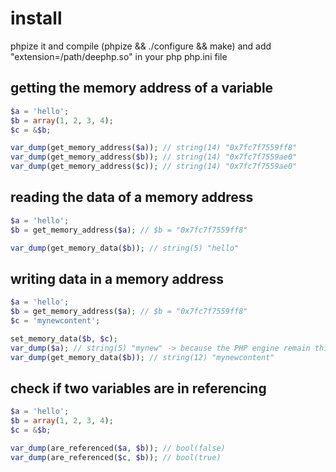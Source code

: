 install
=======
phpize it and compile (phpize && ./configure && make) and add "extension=/path/deephp.so" in your php php.ini file


getting the memory address of a variable
-------
```php
$a = 'hello';
$b = array(1, 2, 3, 4);
$c = &$b;

var_dump(get_memory_address($a)); // string(14) "0x7fc7f7559ff8"
var_dump(get_memory_address($b)); // string(14) "0x7fc7f7559ae0"
var_dump(get_memory_address($c)); // string(14) "0x7fc7f7559ae0"
```

reading the data of a memory address
-------
```php
$a = 'hello';
$b = get_memory_address($a); // $b = "0x7fc7f7559ff8"

var_dump(get_memory_data($b)); // string(5) "hello"
```

writing data in a memory address
-------
```php
$a = 'hello';
$b = get_memory_address($a); // $b = "0x7fc7f7559ff8"
$c = 'mynewcontent';

set_memory_data($b, $c);
var_dump($a); // string(5) "mynew" -> because the PHP engine remain thinking $a lengths is 5 ('hello') but the real length must be 12 ('mynewcontent')
var_dump(get_memory_data($b)); // string(12) "mynewcontent"

```

check if two variables are in referencing
-------
```php
$a = 'hello';
$b = array(1, 2, 3, 4);
$c = &$b;

var_dump(are_referenced($a, $b)); // bool(false)
var_dump(are_referenced($c, $b)); // bool(true)
```
